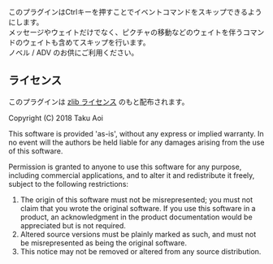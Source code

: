 このプラグインはCtrlキーを押すことでイベントコマンドをスキップできるようにします。\
メッセージやウェイトだけでなく、ピクチャの移動などのウェイトを伴うコマンドのウェイトも含めてスキップを行います。\
ノベル / ADV のお供にご利用ください。

## ライセンス
このプラグインは [zlib ライセンス](https://www.zlib.net/zlib_license.html) のもと配布されます。

Copyright (C) 2018 Taku Aoi

This software is provided 'as-is', without any express or implied
warranty.  In no event will the authors be held liable for any damages
arising from the use of this software.

Permission is granted to anyone to use this software for any purpose,
including commercial applications, and to alter it and redistribute it
freely, subject to the following restrictions:

1. The origin of this software must not be misrepresented; you must not
    claim that you wrote the original software. If you use this software
    in a product, an acknowledgment in the product documentation would be
    appreciated but is not required.
2. Altered source versions must be plainly marked as such, and must not be
    misrepresented as being the original software.
3. This notice may not be removed or altered from any source distribution.
